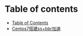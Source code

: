 # Table of contents

* [Table of Contents](README.md)
* [Centos7搭建ss+bbr加速](centos7-da-jian-ss+bbr-jia-su.md)

